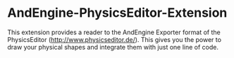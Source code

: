 AndEngine-PhysicsEditor-Extension
=================================

This extension provides a reader to the AndEngine Exporter format of the PhysicsEditor (http://www.physicseditor.de/). This gives you the power to draw your physical shapes and integrate them with just one line of code.